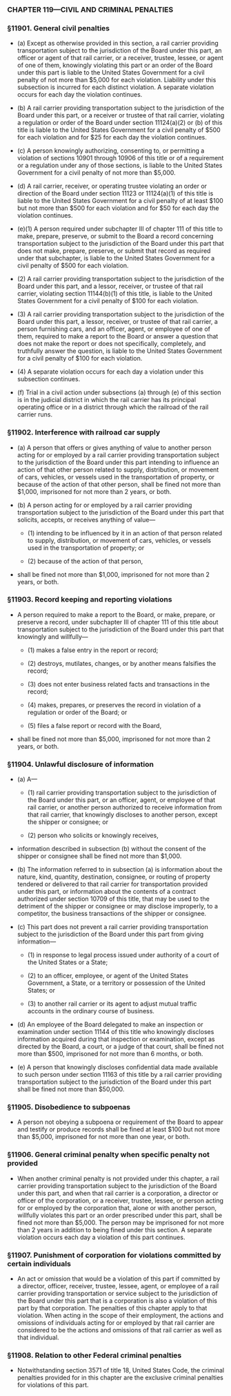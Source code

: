 ### **CHAPTER 119—CIVIL AND CRIMINAL PENALTIES**

### §11901. General civil penalties
* (a) Except as otherwise provided in this section, a rail carrier providing transportation subject to the jurisdiction of the Board under this part, an officer or agent of that rail carrier, or a receiver, trustee, lessee, or agent of one of them, knowingly violating this part or an order of the Board under this part is liable to the United States Government for a civil penalty of not more than $5,000 for each violation. Liability under this subsection is incurred for each distinct violation. A separate violation occurs for each day the violation continues.

* (b) A rail carrier providing transportation subject to the jurisdiction of the Board under this part, or a receiver or trustee of that rail carrier, violating a regulation or order of the Board under section 11124(a)(2) or (b) of this title is liable to the United States Government for a civil penalty of $500 for each violation and for $25 for each day the violation continues.

* (c) A person knowingly authorizing, consenting to, or permitting a violation of sections 10901 through 10906 of this title or of a requirement or a regulation under any of those sections, is liable to the United States Government for a civil penalty of not more than $5,000.

* (d) A rail carrier, receiver, or operating trustee violating an order or direction of the Board under section 11123 or 11124(a)(1) of this title is liable to the United States Government for a civil penalty of at least $100 but not more than $500 for each violation and for $50 for each day the violation continues.

* (e)(1) A person required under subchapter III of chapter 111 of this title to make, prepare, preserve, or submit to the Board a record concerning transportation subject to the jurisdiction of the Board under this part that does not make, prepare, preserve, or submit that record as required under that subchapter, is liable to the United States Government for a civil penalty of $500 for each violation.

* (2) A rail carrier providing transportation subject to the jurisdiction of the Board under this part, and a lessor, receiver, or trustee of that rail carrier, violating section 11144(b)(1) of this title, is liable to the United States Government for a civil penalty of $100 for each violation.

* (3) A rail carrier providing transportation subject to the jurisdiction of the Board under this part, a lessor, receiver, or trustee of that rail carrier, a person furnishing cars, and an officer, agent, or employee of one of them, required to make a report to the Board or answer a question that does not make the report or does not specifically, completely, and truthfully answer the question, is liable to the United States Government for a civil penalty of $100 for each violation.

* (4) A separate violation occurs for each day a violation under this subsection continues.

* (f) Trial in a civil action under subsections (a) through (e) of this section is in the judicial district in which the rail carrier has its principal operating office or in a district through which the railroad of the rail carrier runs.

### §11902. Interference with railroad car supply
* (a) A person that offers or gives anything of value to another person acting for or employed by a rail carrier providing transportation subject to the jurisdiction of the Board under this part intending to influence an action of that other person related to supply, distribution, or movement of cars, vehicles, or vessels used in the transportation of property, or because of the action of that other person, shall be fined not more than $1,000, imprisoned for not more than 2 years, or both.

* (b) A person acting for or employed by a rail carrier providing transportation subject to the jurisdiction of the Board under this part that solicits, accepts, or receives anything of value—

  * (1) intending to be influenced by it in an action of that person related to supply, distribution, or movement of cars, vehicles, or vessels used in the transportation of property; or

  * (2) because of the action of that person,


* shall be fined not more than $1,000, imprisoned for not more than 2 years, or both.

### §11903. Record keeping and reporting violations
* A person required to make a report to the Board, or make, prepare, or preserve a record, under subchapter III of chapter 111 of this title about transportation subject to the jurisdiction of the Board under this part that knowingly and willfully—

  * (1) makes a false entry in the report or record;

  * (2) destroys, mutilates, changes, or by another means falsifies the record;

  * (3) does not enter business related facts and transactions in the record;

  * (4) makes, prepares, or preserves the record in violation of a regulation or order of the Board; or

  * (5) files a false report or record with the Board,


* shall be fined not more than $5,000, imprisoned for not more than 2 years, or both.

### §11904. Unlawful disclosure of information
* (a) A—

  * (1) rail carrier providing transportation subject to the jurisdiction of the Board under this part, or an officer, agent, or employee of that rail carrier, or another person authorized to receive information from that rail carrier, that knowingly discloses to another person, except the shipper or consignee; or

  * (2) person who solicits or knowingly receives,


* information described in subsection (b) without the consent of the shipper or consignee shall be fined not more than $1,000.

* (b) The information referred to in subsection (a) is information about the nature, kind, quantity, destination, consignee, or routing of property tendered or delivered to that rail carrier for transportation provided under this part, or information about the contents of a contract authorized under section 10709 of this title, that may be used to the detriment of the shipper or consignee or may disclose improperly, to a competitor, the business transactions of the shipper or consignee.

* (c) This part does not prevent a rail carrier providing transportation subject to the jurisdiction of the Board under this part from giving information—

  * (1) in response to legal process issued under authority of a court of the United States or a State;

  * (2) to an officer, employee, or agent of the United States Government, a State, or a territory or possession of the United States; or

  * (3) to another rail carrier or its agent to adjust mutual traffic accounts in the ordinary course of business.


* (d) An employee of the Board delegated to make an inspection or examination under section 11144 of this title who knowingly discloses information acquired during that inspection or examination, except as directed by the Board, a court, or a judge of that court, shall be fined not more than $500, imprisoned for not more than 6 months, or both.

* (e) A person that knowingly discloses confidential data made available to such person under section 11163 of this title by a rail carrier providing transportation subject to the jurisdiction of the Board under this part shall be fined not more than $50,000.

### §11905. Disobedience to subpoenas
* A person not obeying a subpoena or requirement of the Board to appear and testify or produce records shall be fined at least $100 but not more than $5,000, imprisoned for not more than one year, or both.

### §11906. General criminal penalty when specific penalty not provided
* When another criminal penalty is not provided under this chapter, a rail carrier providing transportation subject to the jurisdiction of the Board under this part, and when that rail carrier is a corporation, a director or officer of the corporation, or a receiver, trustee, lessee, or person acting for or employed by the corporation that, alone or with another person, willfully violates this part or an order prescribed under this part, shall be fined not more than $5,000. The person may be imprisoned for not more than 2 years in addition to being fined under this section. A separate violation occurs each day a violation of this part continues.

### §11907. Punishment of corporation for violations committed by certain individuals
* An act or omission that would be a violation of this part if committed by a director, officer, receiver, trustee, lessee, agent, or employee of a rail carrier providing transportation or service subject to the jurisdiction of the Board under this part that is a corporation is also a violation of this part by that corporation. The penalties of this chapter apply to that violation. When acting in the scope of their employment, the actions and omissions of individuals acting for or employed by that rail carrier are considered to be the actions and omissions of that rail carrier as well as that individual.

### §11908. Relation to other Federal criminal penalties
* Notwithstanding section 3571 of title 18, United States Code, the criminal penalties provided for in this chapter are the exclusive criminal penalties for violations of this part.